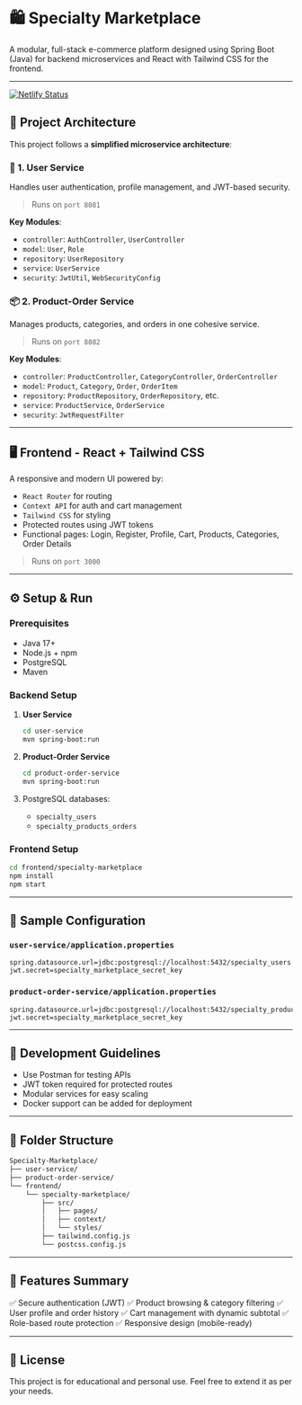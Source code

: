 # 🛍️ Specialty Marketplace

A modular, full-stack e-commerce platform designed using Spring Boot (Java) for backend microservices and React with Tailwind CSS for the frontend.

---
[![Netlify Status](https://api.netlify.com/api/v1/badges/07330990-2978-4619-9ada-133ee40fb75a/deploy-status)](https://app.netlify.com/projects/specalitymarketplace/deploys)


## 🧱 Project Architecture

This project follows a **simplified microservice architecture**:

### 🔐 1. User Service

Handles user authentication, profile management, and JWT-based security.

> Runs on `port 8081`

**Key Modules**:

* `controller`: `AuthController`, `UserController`
* `model`: `User`, `Role`
* `repository`: `UserRepository`
* `service`: `UserService`
* `security`: `JwtUtil`, `WebSecurityConfig`

### 📦 2. Product-Order Service

Manages products, categories, and orders in one cohesive service.

> Runs on `port 8082`

**Key Modules**:

* `controller`: `ProductController`, `CategoryController`, `OrderController`
* `model`: `Product`, `Category`, `Order`, `OrderItem`
* `repository`: `ProductRepository`, `OrderRepository`, etc.
* `service`: `ProductService`, `OrderService`
* `security`: `JwtRequestFilter`

---

## 🖥️ Frontend - React + Tailwind CSS

A responsive and modern UI powered by:

* `React Router` for routing
* `Context API` for auth and cart management
* `Tailwind CSS` for styling
* Protected routes using JWT tokens
* Functional pages: Login, Register, Profile, Cart, Products, Categories, Order Details

> Runs on `port 3000`

---

## ⚙️ Setup & Run

### Prerequisites

* Java 17+
* Node.js + npm
* PostgreSQL
* Maven

### Backend Setup

1. **User Service**

   ```bash
   cd user-service
   mvn spring-boot:run
   ```

2. **Product-Order Service**

   ```bash
   cd product-order-service
   mvn spring-boot:run
   ```

3. PostgreSQL databases:

   * `specialty_users`
   * `specialty_products_orders`

### Frontend Setup

```bash
cd frontend/specialty-marketplace
npm install
npm start
```

---

## 🔑 Sample Configuration

### `user-service/application.properties`

```properties
spring.datasource.url=jdbc:postgresql://localhost:5432/specialty_users
jwt.secret=specialty_marketplace_secret_key
```

### `product-order-service/application.properties`

```properties
spring.datasource.url=jdbc:postgresql://localhost:5432/specialty_products_orders
jwt.secret=specialty_marketplace_secret_key
```

---

## 🚧 Development Guidelines

* Use Postman for testing APIs
* JWT token required for protected routes
* Modular services for easy scaling
* Docker support can be added for deployment

---

## 📁 Folder Structure

```bash
Specialty-Marketplace/
├── user-service/
├── product-order-service/
└── frontend/
    └── specialty-marketplace/
        ├── src/
        │   ├── pages/
        │   ├── context/
        │   └── styles/
        ├── tailwind.config.js
        └── postcss.config.js
```

---

## 📌 Features Summary

✅ Secure authentication (JWT)
✅ Product browsing & category filtering
✅ User profile and order history
✅ Cart management with dynamic subtotal
✅ Role-based route protection
✅ Responsive design (mobile-ready)

---

## 📄 License

This project is for educational and personal use. Feel free to extend it as per your needs.
